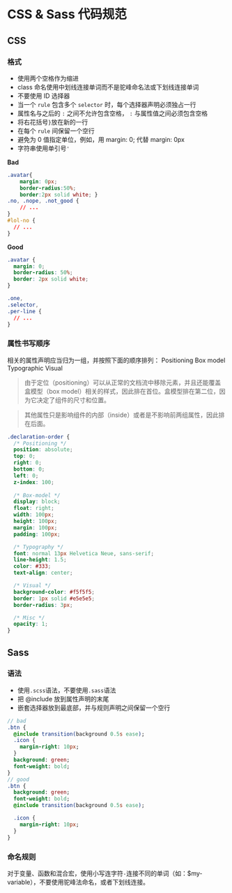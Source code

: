 # CSS & Sass 代码规范

## CSS

### 格式

 - 使用两个空格作为缩进
 - class 命名使用中划线连接单词而不是驼峰命名法或下划线连接单词
 - 不要使用 ID 选择器
 - 当一个 `rule` 包含多个 `selector` 时，每个选择器声明必须独占一行
 - 属性名与之后的 `:` 之间不允许包含空格， `:` 与属性值之间必须包含空格
 - 将右花括号`}`放在新的一行
 - 在每个 `rule` 间保留一个空行
 - 避免为 0 值指定单位，例如，用 margin: 0; 代替 margin: 0px
 - 字符串使用单引号`'`

**Bad**

```css
.avatar{
    margin: 0px;
    border-radius:50%;
    border:2px solid white; }
.no, .nope, .not_good {
    // ...
}
#lol-no {
  // ...
}
```

**Good**

```css
.avatar {
  margin: 0;
  border-radius: 50%;
  border: 2px solid white;
}

.one,
.selector,
.per-line {
  // ...
}
```

### 属性书写顺序
相关的属性声明应当归为一组，并按照下面的顺序排列：
Positioning
Box model
Typographic
Visual
> 由于定位（positioning）可以从正常的文档流中移除元素，并且还能覆盖盒模型（box model）相关的样式，因此排在首位。盒模型排在第二位，因为它决定了组件的尺寸和位置。

> 其他属性只是影响组件的内部（inside）或者是不影响前两组属性，因此排在后面。


```css
.declaration-order {
  /* Positioning */
  position: absolute;
  top: 0;
  right: 0;
  bottom: 0;
  left: 0;
  z-index: 100;
  
  /* Box-model */
  display: block;
  float: right;
  width: 100px;
  height: 100px;
  margin: 100px;
  padding: 100px;

  /* Typography */
  font: normal 13px Helvetica Neue, sans-serif;
  line-height: 1.5;
  color: #333;
  text-align: center;

  /* Visual */
  background-color: #f5f5f5;
  border: 1px solid #e5e5e5;
  border-radius: 3px;

  /* Misc */
  opacity: 1;
}
```

## Sass
### 语法

 - 使用`.scss`语法，不要使用`.sass`语法
 - 把 @include 放到属性声明的末尾
 - 嵌套选择器放到最底部，并与规则声明之间保留一个空行
 
```sass
// bad
.btn {
  @include transition(background 0.5s ease);
  .icon {
    margin-right: 10px;
  }
  background: green;
  font-weight: bold;
}
// good
.btn {
  background: green;
  font-weight: bold;
  @include transition(background 0.5s ease);

  .icon {
    margin-right: 10px;
  }
}
```

### 命名规则

对于变量、函数和混合宏，使用小写连字符`-`连接不同的单词（如：$my-variable），不要使用驼峰法命名，或者下划线连接。